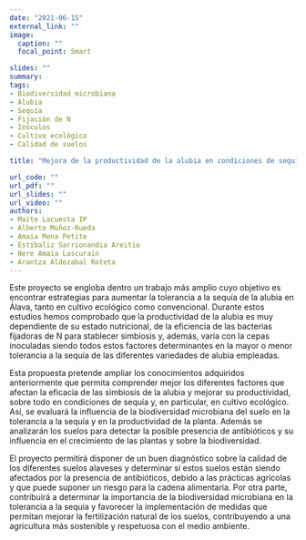 ```yaml
---
date: "2021-06-15"
external_link: ""
image:
  caption: ""
  focal_point: Smart

slides: ""
summary:
tags:
- Biodiversidad microbiana
- Alubia
- Sequía
- Fijación de N
- Inóculos
- Cultivo ecológico
- Calidad de suelos

title: "Mejora de la productividad de la alubia en condiciones de sequía favorciendo la biodiversidad y calidad de los suelos"

url_code: ""
url_pdf: ""
url_slides: ""
url_video: ""
authors: 
- Maite Lacuesta IP
- Alberto Muñoz-Rueda
- Amaia Mena Petite 
- Estíbaliz Sarrionandia Areitio
- Nere Amaia Lascurain
- Arantza Aldezabal Roteta
---
```



Este proyecto se engloba dentro un trabajo más amplio cuyo objetivo es encontrar
estrategias para aumentar la tolerancia a la sequía de la alubia en Álava, tanto en cultivo ecológico como convencional. Durante estos estudios hemos comprobado que la productividad de la alubia es muy dependiente de su estado nutricional, de la eficiencia de las bacterias fijadoras de N para stablecer simbiosis y, además, varía con la cepas inoculadas siendo todos estos factores determinantes en la mayor o menor tolerancia a la sequía de las diferentes variedades de alubia empleadas. 

Esta propuesta pretende ampliar los conocimientos adquiridos anteriormente que permita comprender mejor los diferentes factores que afectan la eficacia de las simbiosis de la alubia y mejorar su productividad, sobre todo en condiciones de sequía y, en particular, en cultivo ecológico. Así, se evaluará la influencia de la biodiversidad microbiana del suelo en la tolerancia a la sequía y en la productividad de la planta. Además se analizarán los suelos para detectar la posible presencia de antibióticos y su influencia en el crecimiento de las plantas y sobre la biodiversidad.

El proyecto permitirá disponer de un buen diagnóstico sobre la calidad de los
diferentes suelos alaveses y determinar si estos suelos están siendo afectados por la presencia de antibióticos, debido a las prácticas agrícolas y que puede suponer un riesgo para la cadena alimentaria. Por otra parte, contribuirá a determinar la importancia de la biodiversidad microbiana en la tolerancia a la sequía y favorecer la implementación de medidas que permitan mejorar la fertilización natural de los suelos, contribuyendo a una agricultura más sostenible y respetuosa con el medio ambiente.

